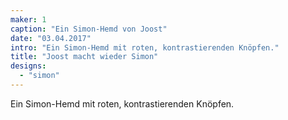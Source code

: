 ```yaml
---
maker: 1
caption: "Ein Simon-Hemd von Joost"
date: "03.04.2017"
intro: "Ein Simon-Hemd mit roten, kontrastierenden Knöpfen."
title: "Joost macht wieder Simon"
designs:
  - "simon"
---
```


Ein Simon-Hemd mit roten, kontrastierenden Knöpfen.

